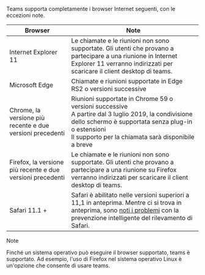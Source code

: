 Teams supporta completamente i browser Internet seguenti, con le eccezioni note.

|Browser  |Note  |
|---------|---------|
|Internet Explorer 11     |   Le chiamate e le riunioni non sono supportate. Gli utenti che provano a partecipare a una riunione in Internet Explorer 11 verranno indirizzati per scaricare il client desktop di teams.      |
|Microsoft Edge    |Chiamate e riunioni supportate in Edge RS2 o versioni successive |
|Chrome, la versione più recente e due versioni precedenti     | Riunioni supportate in Chrome 59 o versioni successive<br> A partire dal 3 luglio 2019, la condivisione dello schermo è supportata senza plug-in o estensioni<br> Il supporto per la chiamata sarà disponibile a breve     |
|Firefox, la versione più recente e due versioni precedenti     |   Le chiamate e le riunioni non sono supportate. Gli utenti che provano a partecipare a una riunione su Firefox verranno indirizzati per scaricare il client desktop di teams.       |
|Safari 11.1 +     |   Safari è abilitato nelle versioni superiori a 11,1 in anteprima. Mentre ci si trova in anteprima, sono [noti i problemi](https://support.office.com/article/safari-browser-support-1aac0a7c-35a8-42c1-a7df-f674afe234df) con la prevenzione intelligente del rilevamento di Safari.|

> [!NOTE]
> Finché un sistema operativo può eseguire il browser supportato, teams è supportato. Ad esempio, l'uso di Firefox nel sistema operativo Linux è un'opzione che consente di usare teams.

